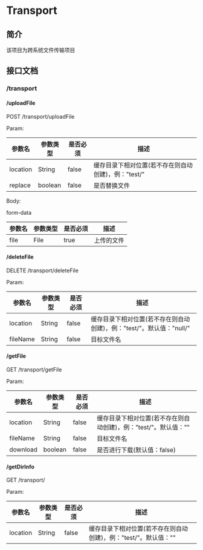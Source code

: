 # Transport

## 简介

该项目为跨系统文件传输项目

## 接口文档

### /transport

#### /uploadFile

POST /transport/uploadFile

Param:

| 参数名 | 参数类型 | 是否必须 | 描述 |
| -- | -- | -- | -- |
| location | String | false | 缓存目录下相对位置(若不存在则自动创建)，例："test/" |
| replace | boolean | false | 是否替换文件 |

Body:

form-data

| 参数名 | 参数类型 | 是否必须 | 描述 |
| -- | -- | -- | -- |
| file | File | true | 上传的文件 |

#### /deleteFile

DELETE /transport/deleteFile

Param:

| 参数名 | 参数类型 | 是否必须 | 描述 |
| -- | -- | -- | -- |
| location | String | false | 缓存目录下相对位置(若不存在则自动创建)，例："test/"。默认值："null/" |
| fileName | String | false | 目标文件名 |

#### /getFile

GET /transport/getFile

Param:

| 参数名 | 参数类型 | 是否必须 | 描述 |
| -- | -- | -- | -- |
| location | String | false | 缓存目录下相对位置(若不存在则自动创建)，例："test/"。默认值："" |
| fileName | String | false | 目标文件名 |
| download | boolean | false | 是否进行下载(默认值：false) |

#### /getDirInfo

GET /transport/

Param:

| 参数名 | 参数类型 | 是否必须 | 描述 |
| -- | -- | -- | -- |
| location | String | false | 缓存目录下相对位置(若不存在则自动创建)，例："test/"。默认值："" |
